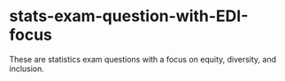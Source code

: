# stats-exam-question-with-EDI-focus
These are statistics exam questions with a focus on equity, diversity, and inclusion.
